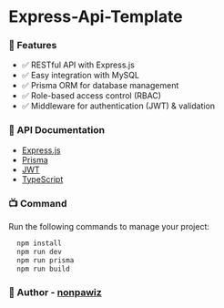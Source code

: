 # Express-Api-Template

### 🎯 Features

- ✅ RESTful API with Express.js
- ✅ Easy integration with MySQL
- ✅ Prisma ORM for database management
- ✅ Role-based access control (RBAC)
- ✅ Middleware for authentication (JWT) & validation

### 🔗 API Documentation

- [Express.js](https://expressjs.com/)
- [Prisma](https://www.prisma.io/e)
- [JWT](https://jwt.io/)
- [TypeScript](https://www.typescriptlang.org/)

### 📺 Command

Run the following commands to manage your project:

```bash
  npm install
  npm run dev
  npm run prisma
  npm run build
```

### 🥷 Author - [nonpawiz](https://github.com/nonpawiz/)
